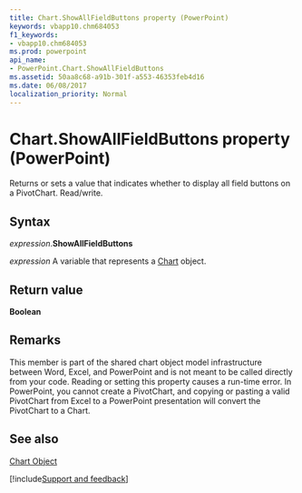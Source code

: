 ```yaml
---
title: Chart.ShowAllFieldButtons property (PowerPoint)
keywords: vbapp10.chm684053
f1_keywords:
- vbapp10.chm684053
ms.prod: powerpoint
api_name:
- PowerPoint.Chart.ShowAllFieldButtons
ms.assetid: 50aa8c68-a91b-301f-a553-46353feb4d16
ms.date: 06/08/2017
localization_priority: Normal
---
```



# Chart.ShowAllFieldButtons property (PowerPoint)

Returns or sets a value that indicates whether to display all field buttons on a PivotChart. Read/write.


## Syntax

_expression_.**ShowAllFieldButtons**

_expression_ A variable that represents a [Chart](./PowerPoint.Chart.md) object.


## Return value

 **Boolean**


## Remarks

This member is part of the shared chart object model infrastructure between Word, Excel, and PowerPoint and is not meant to be called directly from your code. Reading or setting this property causes a run-time error. In PowerPoint, you cannot create a PivotChart, and copying or pasting a valid PivotChart from Excel to a PowerPoint presentation will convert the PivotChart to a Chart.


## See also


[Chart Object](PowerPoint.Chart.md)

[!include[Support and feedback](~/includes/feedback-boilerplate.md)]